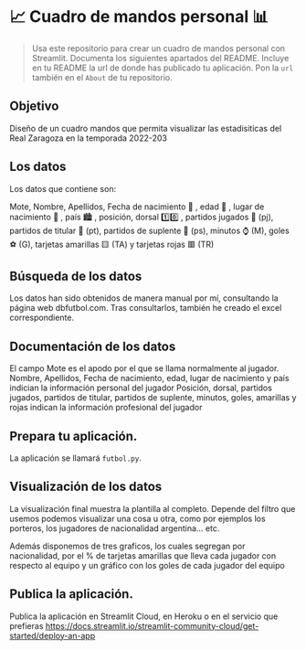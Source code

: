 # 📈 Cuadro de mandos personal 📊
 
> Usa este repositorio para crear un cuadro de mandos personal con Streamlit. Documenta los siguientes apartados del README.
> Incluye en tu README la url de donde has publicado tu aplicación. Pon la `url` también en el `About` de tu repositorio.

## Objetivo
Diseño de un cuadro mandos que permita visualizar las estadisiticas del Real Zaragoza en la temporada 2022-203

## Los datos
Los datos que contiene son:

Mote, Nombre, Apellidos, Fecha de nacimiento 📅 , edad 🔞 , lugar de nacimiento 🏥 , país 🏙️ , posición, dorsal 1️⃣0️⃣ , partidos jugados 🔢 (pj), partidos de titular 👕 (pt), partidos de suplente 🦺 (ps), minutos ⌚ (M), goles ⚽ (G), tarjetas amarillas 🟨 (TA) y tarjetas rojas 🟥 (TR)

## Búsqueda de los datos
Los datos han sido obtenidos de manera manual por mí, consultando la página web dbfutbol.com. Tras consultarlos, también he creado el excel correspondiente.

## Documentación de los datos
El campo Mote es el apodo por el que se llama normalmente al jugador. 
Nombre, Apellidos, Fecha de nacimiento, edad, lugar de nacimiento y país indician la información personal del jugador
Posición, dorsal, partidos jugados, partidos de titular, partidos de suplente, minutos, goles, amarillas y rojas indican la información profesional del jugador

## Prepara tu aplicación.
La aplicación se llamará `futbol.py`.


## Visualización de los datos
La visualización final muestra la plantilla al completo. Depende del filtro que usemos podemos visualizar una cosa u otra, como por ejemplos los porteros, los jugadores de nacionalidad argentina... etc. 

Además disponemos de tres graficos, los cuales segregan por nacionalidad, por el % de tarjetas amarillas que lleva cada jugador con respecto al equipo y un gráfico con los goles de cada jugador del equipo


## Publica la aplicación.
Publica la aplicación en Streamlit Cloud, en Heroku o en el servicio que prefieras https://docs.streamlit.io/streamlit-community-cloud/get-started/deploy-an-app
